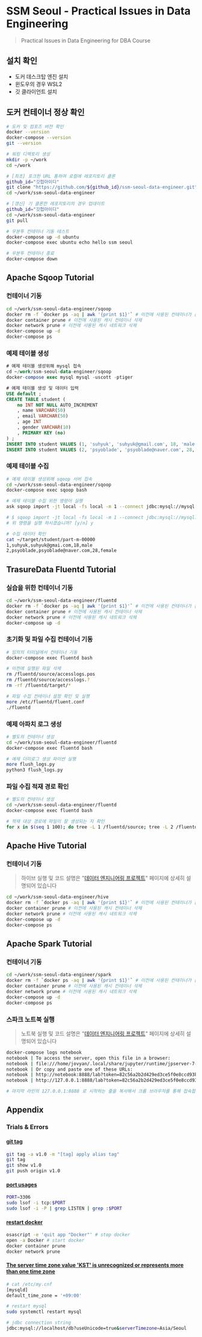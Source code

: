 # SSM Seoul - Practical Issues in Data Engineering

> Practical Issues in Data Engineering for DBA Course

## 설치 확인

* 도커 데스크탑 엔진 설치
* 윈도우의 경우 WSL2
* 깃 클라이언트 설치

## 도커 컨테이너 정상 확인

```bash
# 도커 및 컴포즈 버전 확인
docker --version
docker-compose --version
git --version

# 워킹 디렉토리 생성
mkdir -p ~/work
cd ~/work

# [최초] 포크한 URL 통하여 로컬에 레포지토리 클론
github_id="깃헙아이디"
git clone "https://github.com/${github_id}/ssm-seoul-data-engineer.git"
cd ~/work/ssm-seoul-data-engineer

# [갱신] 기 클론한 레포지토리의 경우 업데이트
github_id="깃헙아이디"
cd ~/work/ssm-seoul-data-engineer
git pull

# 우분투 컨테이너 기동 테스트
docker-compose up -d ubuntu
docker-compose exec ubuntu echo hello ssm seoul

# 우분투 컨테이너 종료
docker-compose down

```

## Apache Sqoop Tutorial

### 컨테이너 기동

```bash
cd ~/work/ssm-seoul-data-engineer/sqoop
docker rm -f `docker ps -aq | awk '{print $1}'` # 이전에 사용된 컨테이너가 존재하는 경우 삭제
docker container prune # 이전에 사용된 캐시 컨테이너 삭제
docker network prune # 이전에 사용된 캐시 네트워크 삭제
docker-compose up -d
docker-compose ps
```

### 예제 테이블 생성

```sql
# 예제 테이블 생성위해 mysql 접속
cd ~/work/ssm-seoul-data-engineer/sqoop
docker-compose exec mysql mysql -uscott -ptiger

# 예제 테이블 생성 및 데이터 입력
USE default ;
CREATE TABLE student (
	no INT NOT NULL AUTO_INCREMENT
	, name VARCHAR(50)
	, email VARCHAR(50)
	, age INT
	, gender VARCHAR(10)
	, PRIMARY KEY (no)
) ; 
INSERT INTO student VALUES (1, 'suhyuk', 'suhyuk@gmail.com', 18, 'male') ;
INSERT INTO student VALUES (2, 'psyoblade', 'psyoblade@naver.com', 28, 'female') ;
```

### 예제 테이블 수집

```bash
# 예제 테이블 생성위해 sqoop 서버 접속
cd ~/work/ssm-seoul-data-engineer/sqoop
docker-compose exec sqoop bash

# 예제 테이블 수집 위한 명령어 실행
ask sqoop import -jt local -fs local -m 1 --connect jdbc:mysql://mysql:3306/default?serverTimezone=Asia/Seoul --username scott --password tiger --table student --target-dir /home/sqoop/target/student

# $ sqoop import -jt local -fs local -m 1 --connect jdbc:mysql://mysql:3306/default?serverTimezone=Asia/Seoul --username scott --password tiger --table student --target-dir /home/sqoop/target/student
# 위 명령을 실행 하시겠습니까? [y/n] y

# 수집 데이터 확인
cat ~/target/student/part-m-00000
1,suhyuk,suhyuk@gmai.com,18,male
2,psyoblade,psyoblade@naver.com,28,female
```

## TrasureData Fluentd Tutorial

### 실습을 위한 컨테이너 기동

```bash
cd ~/work/ssm-seoul-data-engineer/fluentd
docker rm -f `docker ps -aq | awk '{print $1}'` # 이전에 사용된 컨테이너가 존재하는 경우 삭제
docker container prune # 이전에 사용된 캐시 컨테이너 삭제
docker network prune # 이전에 사용된 캐시 네트워크 삭제
docker-compose up -d
```

### 초기화 및 파일 수집 컨테이너 기동

```bash
# 임의의 터미널에서 컨테이너 기동
docker-compose exec fluentd bash

# 이전에 실행된 파일 삭제
rm /fluentd/source/accesslogs.pos
rm /fluentd/source/accesslogs.?
rm -rf /fluentd/target/*

# 파일 수집 컨테이너 설정 확인 및 실행
more /etc/fluentd/fluent.conf
./fluentd
```

### 예제 아파치 로그 생성

```bash
# 별도의 컨테이너 생성
cd ~/work/ssm-seoul-data-engineer/fluentd
docker-compose exec fluentd bash

# 예제 더미로그 생성 파이썬 실행
more flush_logs.py
python3 flush_logs.py
```

### 파일 수집 적재 경로 확인

```bash
# 별도의 컨테이너 생성
cd ~/work/ssm-seoul-data-engineer/fluentd
docker-compose exec fluentd bash

# 적재 대상 경로에 파일이 잘 생성되는 지 확인
for x in $(seq 1 100); do tree -L 1 /fluentd/source; tree -L 2 /fluentd/target; sleep 10; done
```

## Apache Hive Tutorial

### 컨테이너 기동

> 하이브 실행 및 코드 설명은 "[데이터 엔지니어링 프로젝트](https://github.com/psyoblade/ssm-seoul-data-engineer/tree/main/hive)" 페이지에 상세히 설명되어 있습니다

```bash
cd ~/work/ssm-seoul-data-engineer/hive
docker rm -f `docker ps -aq | awk '{print $1}'` # 이전에 사용된 컨테이너가 존재하는 경우 삭제
docker container prune # 이전에 사용된 캐시 컨테이너 삭제
docker network prune # 이전에 사용된 캐시 네트워크 삭제
docker-compose up -d
docker-compose ps
```

## Apache Spark Tutorial

### 컨테이너 기동

```bash
cd ~/work/ssm-seoul-data-engineer/spark
docker rm -f `docker ps -aq | awk '{print $1}'` # 이전에 사용된 컨테이너가 존재하는 경우 삭제
docker container prune # 이전에 사용된 캐시 컨테이너 삭제
docker network prune # 이전에 사용된 캐시 네트워크 삭제
docker-compose up -d
docker-compose ps
```

### 스파크 노트북 실행

> 노트북 실행 및 코드 설명은 "[데이터 엔지니어링 프로젝트](https://github.com/psyoblade/ssm-seoul-data-engineer/tree/main/spark)" 페이지에 상세히 설명되어 있습니다

```bash
docker-compose logs notebook
notebook | To access the server, open this file in a browser:
notebook | file:///home/jovyan/.local/share/jupyter/runtime/jpserver-7-open.html
notebook | Or copy and paste one of these URLs:
notebook | http://notebook:8888/lab?token=82c56a2b2d429ed3ce5f0e8ccd93b558068be532f7890d2d
notebook | http://127.0.0.1:8888/lab?token=82c56a2b2d429ed3ce5f0e8ccd93b558068be532f7890d2d

# 마지막 라인의 127.0.0.1:8888 로 시작하는 줄을 복사해서 크롬 브라우저를 통해 접속합니다
```

## Appendix

### Trials & Errors

#### [git tag](https://git-scm.com/book/en/v2/Git-Basics-Tagging)

```bash
git tag -a v1.0 -m "[tag] apply alias tag"
git tag
git show v1.0
git push origin v1.0
```

#### [port usages](https://pimylifeup.com/macos-kill-process-port/)

```bash
PORT=3306
sudo lsof -i tcp:$PORT
sudo lsof -i -P | grep LISTEN | grep :$PORT
```

#### [restart docker](https://danielkorn.io/post/restart-docker-mac/)

```bash
osascript -e 'quit app "Docker"' # stop docker
open -a Docker # start docker
docker container prune
docker network prune
```

#### [The server time zone value 'KST' is unrecognized or represents more than one time zone](https://www.lesstif.com/dbms/mysql-jdbc-the-server-time-zone-value-kst-is-unrecognized-or-represents-more-than-one-time-zone-100204548.html)

```bash
# cat /etc/my.cnf
[mysqld]
default_time_zone = '+09:00'

# restart mysql
sudo systemctl restart mysql

# jdbc connection string
jdbc:mysql://localhost/db?useUnicode=true&serverTimezone=Asia/Seoul
```

